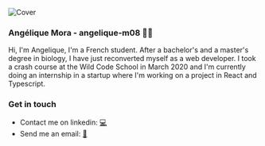 ![Cover](https://raw.githubusercontent.com/angelique-m08/angelique-m08/main/img/LinkedIn-Banner.png)

### Angélique Mora - angelique-m08 👩🏻‍

Hi, I'm Angelique, I'm a French student. After a bachelor's and a master's degree in biology, I have just reconverted myself as a web developer. I took a crash course at the Wild Code School in March 2020 and I'm currently doing an internship in a startup where I'm working on a project in React and Typescript.

### Get in touch
- Contact me on linkedin: <a href="https://www.linkedin.com/in/angeliquemora/">💻</a>
- Send me an email: <a href="mailto:mora.angelique@gmail.com">📧</a>

<!--
**angelique-m08/angelique-m08** is a ✨ _special_ ✨ repository because its `README.md` (this file) appears on your GitHub profile.

Here are some ideas to get you started:

- 🔭 I’m currently working on ...
- 🌱 I’m currently learning ...
- 👯 I’m looking to collaborate on ...
- 🤔 I’m looking for help with ...
- 💬 Ask me about ...
- 📫 How to reach me: ...
- 😄 Pronouns: ...
- ⚡ Fun fact: ...
-->
